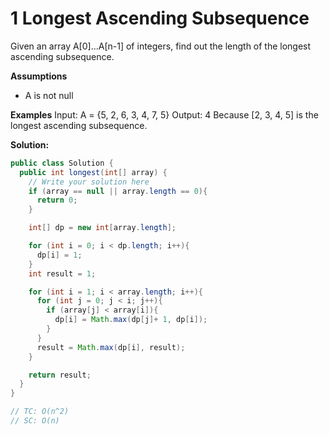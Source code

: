 # 1 Longest Ascending Subsequence

Given an array A[0]...A[n-1] of integers, find out the length of the longest ascending subsequence.

**Assumptions**

- A is not null

**Examples**
Input: A = {5, 2, 6, 3, 4, 7, 5}
Output: 4
Because [2, 3, 4, 5] is the longest ascending subsequence.



**Solution:**

```java
public class Solution {
  public int longest(int[] array) {
    // Write your solution here
    if (array == null || array.length == 0){
      return 0;
    }

    int[] dp = new int[array.length];

    for (int i = 0; i < dp.length; i++){
      dp[i] = 1;
    }
    int result = 1;

    for (int i = 1; i < array.length; i++){
      for (int j = 0; j < i; j++){
        if (array[j] < array[i]){
          dp[i] = Math.max(dp[j]+ 1, dp[i]);
        }
      }
      result = Math.max(dp[i], result);
    }

    return result;
  }
}

// TC: O(n^2)
// SC: O(n)

```

